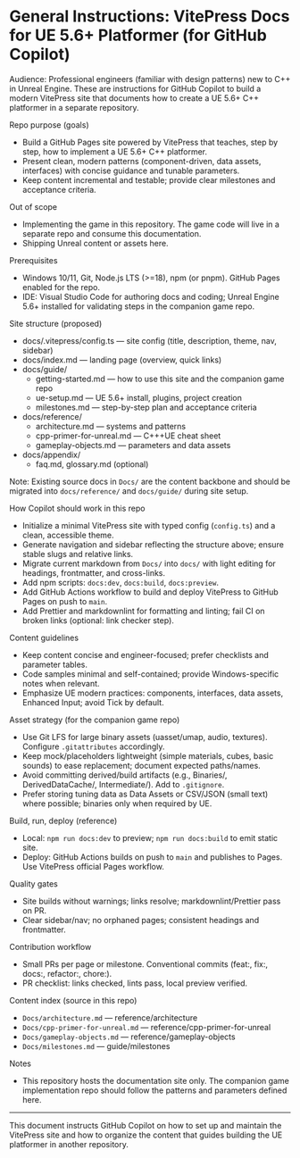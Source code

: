 # General Instructions: VitePress Docs for UE 5.6+ Platformer (for GitHub Copilot)

Audience: Professional engineers (familiar with design patterns) new to C++ in Unreal Engine. These are instructions for GitHub Copilot to build a modern VitePress site that documents how to create a UE 5.6+ C++ platformer in a separate repository.

Repo purpose (goals)

- Build a GitHub Pages site powered by VitePress that teaches, step by step, how to implement a UE 5.6+ C++ platformer.
- Present clean, modern patterns (component-driven, data assets, interfaces) with concise guidance and tunable parameters.
- Keep content incremental and testable; provide clear milestones and acceptance criteria.

Out of scope

- Implementing the game in this repository. The game code will live in a separate repo and consume this documentation.
- Shipping Unreal content or assets here.

Prerequisites

- Windows 10/11, Git, Node.js LTS (>=18), npm (or pnpm). GitHub Pages enabled for the repo.
- IDE: Visual Studio Code for authoring docs and coding; Unreal Engine 5.6+ installed for validating steps in the companion game repo.

Site structure (proposed)

- docs/.vitepress/config.ts — site config (title, description, theme, nav, sidebar)
- docs/index.md — landing page (overview, quick links)
- docs/guide/
  - getting-started.md — how to use this site and the companion game repo
  - ue-setup.md — UE 5.6+ install, plugins, project creation
  - milestones.md — step-by-step plan and acceptance criteria
- docs/reference/
  - architecture.md — systems and patterns
  - cpp-primer-for-unreal.md — C+++UE cheat sheet
  - gameplay-objects.md — parameters and data assets
- docs/appendix/
  - faq.md, glossary.md (optional)

Note: Existing source docs in `Docs/` are the content backbone and should be migrated into `docs/reference/` and `docs/guide/` during site setup.

How Copilot should work in this repo

- Initialize a minimal VitePress site with typed config (`config.ts`) and a clean, accessible theme.
- Generate navigation and sidebar reflecting the structure above; ensure stable slugs and relative links.
- Migrate current markdown from `Docs/` into `docs/` with light editing for headings, frontmatter, and cross-links.
- Add npm scripts: `docs:dev`, `docs:build`, `docs:preview`.
- Add GitHub Actions workflow to build and deploy VitePress to GitHub Pages on push to `main`.
- Add Prettier and markdownlint for formatting and linting; fail CI on broken links (optional: link checker step).

Content guidelines

- Keep content concise and engineer-focused; prefer checklists and parameter tables.
- Code samples minimal and self-contained; provide Windows-specific notes when relevant.
- Emphasize UE modern practices: components, interfaces, data assets, Enhanced Input; avoid Tick by default.

Asset strategy (for the companion game repo)

- Use Git LFS for large binary assets (uasset/umap, audio, textures). Configure `.gitattributes` accordingly.
- Keep mock/placeholders lightweight (simple materials, cubes, basic sounds) to ease replacement; document expected paths/names.
- Avoid committing derived/build artifacts (e.g., Binaries/, DerivedDataCache/, Intermediate/). Add to `.gitignore`.
- Prefer storing tuning data as Data Assets or CSV/JSON (small text) where possible; binaries only when required by UE.

Build, run, deploy (reference)

- Local: `npm run docs:dev` to preview; `npm run docs:build` to emit static site.
- Deploy: GitHub Actions builds on push to `main` and publishes to Pages. Use VitePress official Pages workflow.

Quality gates

- Site builds without warnings; links resolve; markdownlint/Prettier pass on PR.
- Clear sidebar/nav; no orphaned pages; consistent headings and frontmatter.

Contribution workflow

- Small PRs per page or milestone. Conventional commits (feat:, fix:, docs:, refactor:, chore:).
- PR checklist: links checked, lints pass, local preview verified.

Content index (source in this repo)

- `Docs/architecture.md` — reference/architecture
- `Docs/cpp-primer-for-unreal.md` — reference/cpp-primer-for-unreal
- `Docs/gameplay-objects.md` — reference/gameplay-objects
- `Docs/milestones.md` — guide/milestones

Notes

- This repository hosts the documentation site only. The companion game implementation repo should follow the patterns and parameters defined here.

---

This document instructs GitHub Copilot on how to set up and maintain the VitePress site and how to organize the content that guides building the UE platformer in another repository.
